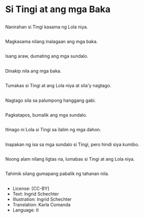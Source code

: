 # Si Tingi at ang mga Baka

##
Nanirahan si Tingi kasama ng Lola niya. 

##
Magkasama nilang inalagaan ang mga baka.

##
Isang araw, dumating ang mga sundalo.

##
Dinakip nila ang mga baka.

##
Tumakas si Tingi at ang Lola niya at sila'y nagtago.

##
Nagtago sila sa palumpong hanggang gabi.

##
Pagkatapos, bumalik ang mga sundalo.

##
Itinago ni Lola si Tingi sa ilalim ng mga dahon.

##
Inapakan ng isa sa mga sundalo si Tingi, pero hindi siya kumibo.

##
Noong alam nilang ligtas na, lumabas si Tingi at ang Lola niya.

##
Tahimik silang gumapang pabalik ng tahanan nila.

##
* License: [CC-BY]
* Text: Ingrid Schechter
* Illustration: Ingrid Schechter
* Translation: Karla Comanda
* Language: tl
